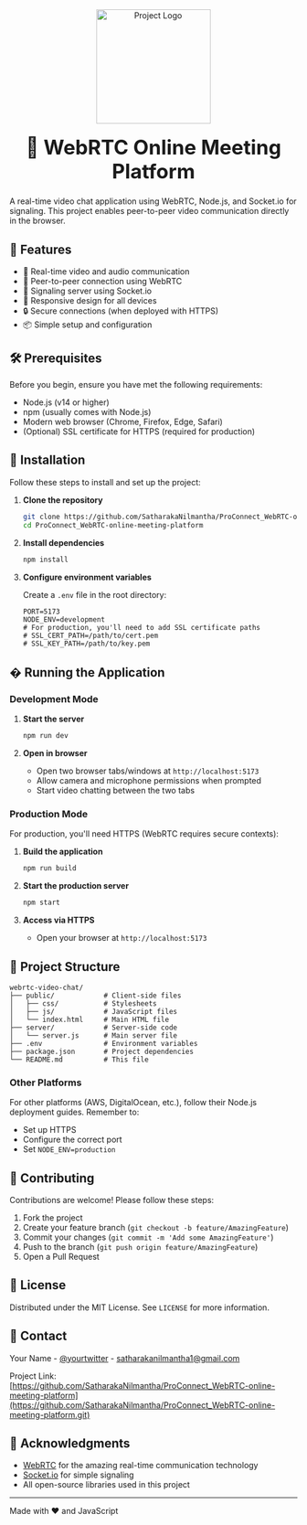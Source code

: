 <div align="center">
  <img src="https://github.com/user-attachments/assets/f67e2da1-4fc7-4e17-b52b-5aac0dccad76" width="200" alt="Project Logo">
  <h1 style="font-size: 2.5em; margin-top: 20px;">📡 WebRTC Online Meeting Platform</h1>
</div>

A real-time video chat application using WebRTC, Node.js, and Socket.io for signaling. This project enables peer-to-peer video communication directly in the browser.

## 🌟 Features

- 🎥 Real-time video and audio communication
- 🤝 Peer-to-peer connection using WebRTC
- 🔗 Signaling server using Socket.io
- 📱 Responsive design for all devices
- 🔒 Secure connections (when deployed with HTTPS)
- 📦 Simple setup and configuration

## 🛠️ Prerequisites

Before you begin, ensure you have met the following requirements:

- Node.js (v14 or higher)
- npm (usually comes with Node.js)
- Modern web browser (Chrome, Firefox, Edge, Safari)
- (Optional) SSL certificate for HTTPS (required for production)

## 🚀 Installation

Follow these steps to install and set up the project:

1. **Clone the repository**
   ```bash
   git clone https://github.com/SatharakaNilmantha/ProConnect_WebRTC-online-meeting-platform.git
   cd ProConnect_WebRTC-online-meeting-platform
   ```

2. **Install dependencies**
   ```bash
   npm install
   ```

3. **Configure environment variables**

   Create a `.env` file in the root directory:
   ```env
   PORT=5173
   NODE_ENV=development
   # For production, you'll need to add SSL certificate paths
   # SSL_CERT_PATH=/path/to/cert.pem
   # SSL_KEY_PATH=/path/to/key.pem
   ```

## � Running the Application

### Development Mode

1. **Start the server**
   ```bash
   npm run dev
   ```

2. **Open in browser**
   - Open two browser tabs/windows at `http://localhost:5173`
   - Allow camera and microphone permissions when prompted
   - Start video chatting between the two tabs

### Production Mode

For production, you'll need HTTPS (WebRTC requires secure contexts):

1. **Build the application**
   ```bash
   npm run build
   ```

2. **Start the production server**
   ```bash
   npm start
   ```

3. **Access via HTTPS**
   - Open your browser at `http://localhost:5173`

## 🧩 Project Structure

```
webrtc-video-chat/
├── public/            # Client-side files
│   ├── css/           # Stylesheets
│   ├── js/            # JavaScript files
│   └── index.html     # Main HTML file
├── server/            # Server-side code
│   └── server.js      # Main server file
├── .env               # Environment variables
├── package.json       # Project dependencies
└── README.md          # This file
```

### Other Platforms

For other platforms (AWS, DigitalOcean, etc.), follow their Node.js deployment guides. Remember to:

- Set up HTTPS
- Configure the correct port
- Set `NODE_ENV=production`

## 🤝 Contributing

Contributions are welcome! Please follow these steps:

1. Fork the project
2. Create your feature branch (`git checkout -b feature/AmazingFeature`)
3. Commit your changes (`git commit -m 'Add some AmazingFeature'`)
4. Push to the branch (`git push origin feature/AmazingFeature`)
5. Open a Pull Request

## 📜 License

Distributed under the MIT License. See `LICENSE` for more information.

## 📧 Contact

Your Name - [@yourtwitter](https://gmail.com/satharakanilmantha1@gmail.com) - satharakanilmantha1@gmail.com

Project Link: [https://github.com/SatharakaNilmantha/ProConnect_WebRTC-online-meeting-platform](https://github.com/SatharakaNilmantha/ProConnect_WebRTC-online-meeting-platform.git)

## 🙏 Acknowledgments

- [WebRTC](https://webrtc.org/) for the amazing real-time communication technology
- [Socket.io](https://socket.io/) for simple signaling
- All open-source libraries used in this project

---

Made with ❤️ and JavaScript
